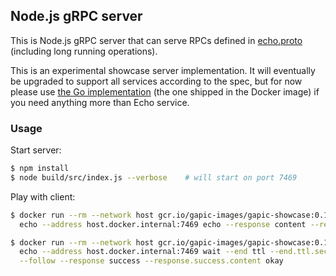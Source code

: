 ## Node.js gRPC server

This is Node.js gRPC server that can serve RPCs defined in 
[echo.proto](https://github.com/googleapis/gapic-showcase/blob/master/schema/google/showcase/v1beta1/echo.proto) 
(including long running operations). 

This is an experimental showcase server implementation. It will eventually
be upgraded to support all services according to the spec, but for now please
use 
[the Go implementation](https://github.com/googleapis/gapic-showcase/tree/master/server)
(the one shipped in the Docker image) if you need anything more than Echo service.

### Usage

Start server:
```sh
$ npm install
$ node build/src/index.js --verbose    # will start on port 7469
```

Play with client:
```sh
$ docker run --rm --network host gcr.io/gapic-images/gapic-showcase:0.1.1 \
  echo --address host.docker.internal:7469 echo --response content --response.content okay

$ docker run --rm --network host gcr.io/gapic-images/gapic-showcase:0.1.1 \
  echo --address host.docker.internal:7469 wait --end ttl --end.ttl.seconds 5 \
  --follow --response success --response.success.content okay
```
